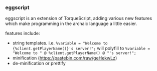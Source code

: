 ### eggscript

eggscript is an extension of TorqueScript, adding various new features which make programming in the archaic language a little easier.

features include:
- string templates. i.e. ```%variable = "Welcome to {%client.getPlayerName()}'s server!";``` will polyfill to ```%variable = "Welcome to " @ %client.getPlayerName() @ "'s server!";```
- minification (https://pastebin.com/raw/geHekwLz)
- de-minification or prettify